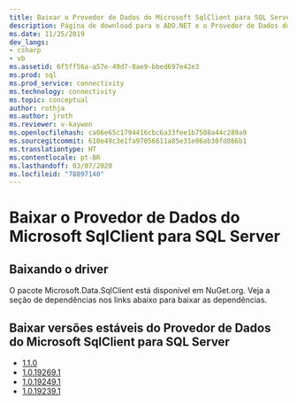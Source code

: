```yaml
---
title: Baixar o Provedor de Dados do Microsoft SqlClient para SQL Server
description: Página de download para o ADO.NET e o Provedor de Dados do Microsoft SqlClient para SQL Server.
ms.date: 11/25/2019
dev_langs:
- csharp
- vb
ms.assetid: 6f5ff56a-a57e-49d7-8ae9-bbed697e42e3
ms.prod: sql
ms.prod_service: connectivity
ms.technology: connectivity
ms.topic: conceptual
author: rothja
ms.author: jroth
ms.reviewer: v-kaywon
ms.openlocfilehash: ca06e65c1794416cbc6a33fee1b7508a44c289a9
ms.sourcegitcommit: 610e49c3e1fa97056611a85e31e06ab30fd866b1
ms.translationtype: HT
ms.contentlocale: pt-BR
ms.lasthandoff: 03/07/2020
ms.locfileid: "78897140"
---
```

# <a name="download-microsoft-sqlclient-data-provider-for-sql-server"></a>Baixar o Provedor de Dados do Microsoft SqlClient para SQL Server

## <a name="downloading-the-driver"></a>Baixando o driver
O pacote Microsoft.Data.SqlClient está disponível em NuGet.org. Veja a seção de dependências nos links abaixo para baixar as dependências.

## <a name="download-stable-versions-of-microsoft-sqlclient-data-provider-for-sql-server"></a>Baixar versões estáveis do Provedor de Dados do Microsoft SqlClient para SQL Server
 * [1.1.0](https://www.nuget.org/packages/Microsoft.Data.SqlClient/1.1.0)
 * [1.0.19269.1](https://www.nuget.org/packages/Microsoft.Data.SqlClient/1.0.19269.1)
 * [1.0.19249.1](https://www.nuget.org/packages/Microsoft.Data.SqlClient/1.0.19249.1)
 * [1.0.19239.1](https://www.nuget.org/packages/Microsoft.Data.SqlClient/1.0.19239.1)